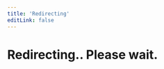 ```yaml
---
title: 'Redirecting'
editLink: false
---
```


<script setup>
window.location.href = "https://auth.sidebase.io/guide/advanced/caching"
</script>

<h1 class="text-center">
  Redirecting.. Please wait.
</h1>
